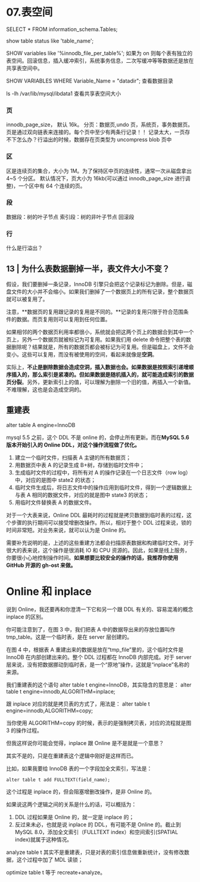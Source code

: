 # 07.表空间

SELECT \* FROM information_schema.Tables;

show table status like 'table_name';

SHOW variables like '%innodb_file_per_table%'; 如果为 on 则每个表有独立的表空间。回滚信息，插入缓冲索引，系统事务信息，二次写缓冲等等数据还是放在共享表空间中。

SHOW VARIABLES WHERE Variable_Name = "datadir"; 查看数据目录

ls -lh /var/lib/mysql/ibdata1 查看共享表空间大小

### 页

innodb_page_size， 默认 16k。
分页：数据页,undo 页，系统页，事务数据页。
页是通过双向链表来连接的。每个页中至少有两条行记录！！
记录太大，一页存不下怎么办？行溢出的时候，数据存在页类型为 uncompress blob 页中

### 区

区是连续页的集合，大小为 1M。为了保持区中页的连续性，通常一次从磁盘拿出 4~5 个分区。
默认情况下，页大小为 16kb(可以通过 innodb_page_size 进行调整)，一个区中有 64 个连续的页。

### 段

数据段：树的叶子节点
索引段：树的非叶子节点
回滚段

### 行

什么是行溢出？

## 13 | 为什么表数据删掉一半，表文件大小不变？

假设，我们要删掉一条记录，InnoDB 引擎只会把这个记录标记为删除。但是，磁盘文件的大小并不会缩小。如果我们删掉了一个数据页上的所有记录，整个数据页就可以被复用了。

注意，**数据页的复用跟记录的复用是不同的。**记录的复用只限于符合范围条件的数据。而页复用则可以复用到任何位置。

如果相邻的两个数据页利用率都很小，系统就会把这两个页上的数据合到其中一个页上，另外一个数据页就被标记为可复用。如果我们用 delete 命令把整个表的数据删除呢？结果就是，所有的数据页都会被标记为可复用。但是磁盘上，文件不会变小。这些可以复用，而没有被使用的空间，看起来就像是**空洞**。

实际上，**不止是删除数据会造成空洞，插入数据也会。**如果数据是按照索引递增顺序插入的，那么索引是紧凑的。但如果数据是随机插入的，就可能造成索引的**数据页分裂**。另外，更新索引上的值，可以理解为删除一个旧的值，再插入一个新值。不难理解，这也是会造成空洞的。

## 重建表

alter table A engine=InnoDB

mysql 5.5 之前，这个 DDL 不是 online 的，会停止所有更新。而在**MySQL 5.6 版本开始引入的 Online DDL，对这个操作流程做了优化。**

1.  建立一个临时文件，扫描表 A 主键的所有数据页；
2.  用数据页中表 A 的记录生成 B+树，存储到临时文件中；
3.  生成临时文件的过程中，将所有对 A 的操作记录在一个日志文件（row log）中，对应的是图中 state2 的状态；
4.  临时文件生成后，将日志文件中的操作应用到临时文件，得到一个逻辑数据上与表 A 相同的数据文件，对应的就是图中 state3 的状态；
5.  用临时文件替换表 A 的数据文件。

对于一个大表来说，Online DDL 最耗时的过程就是拷贝数据到临时表的过程，这个步骤的执行期间可以接受增删改操作。所以，相对于整个 DDL 过程来说，锁的时间非常短。对业务来说，就可以认为是 Online 的。

需要补充说明的是，上述的这些重建方法都会扫描原表数据和构建临时文件。对于很大的表来说，这个操作是很消耗 IO 和 CPU 资源的。因此，如果是线上服务，你要很小心地控制操作时间。**如果想要比较安全的操作的话，我推荐你使用 GitHub 开源的 gh-ost 来做。**

# Online 和 inplace

说到 Online，我还要再和你澄清一下它和另一个跟 DDL 有关的、容易混淆的概念 inplace 的区别。

你可能注意到了，在图 3 中，我们把表 A 中的数据导出来的存放位置叫作 tmp_table。这是一个临时表，是在 server 层创建的。

在图 4 中，根据表 A 重建出来的数据是放在“tmp_file”里的，这个临时文件是 InnoDB 在内部创建出来的。整个 DDL 过程都在 InnoDB 内部完成。对于 server 层来说，没有把数据挪动到临时表，是一个“原地”操作，这就是“inplace”名称的来源。

我们重建表的这个语句 alter table t engine=InnoDB，其实隐含的意思是：
alter table t engine=innodb,ALGORITHM=inplace;

跟 inplace 对应的就是拷贝表的方式了，用法是：
alter table t engine=innodb,ALGORITHM=copy;

当你使用 ALGORITHM=copy 的时候，表示的是强制拷贝表，对应的流程就是图 3 的操作过程。

但我这样说你可能会觉得，inplace 跟 Online 是不是就是一个意思？

其实不是的，只是在重建表这个逻辑中刚好是这样而已。

比如，如果我要给 InnoDB 表的一个字段加全文索引，写法是：

    alter table t add FULLTEXT(field_name);

这个过程是 inplace 的，但会阻塞增删改操作，是非 Online 的。

如果说这两个逻辑之间的关系是什么的话，可以概括为：

1.  DDL 过程如果是 Online 的，就一定是 inplace 的；
2.  反过来未必，也就是说 inplace 的 DDL，有可能不是 Online 的。截止到 MySQL 8.0，添加全文索引（FULLTEXT index）和空间索引(SPATIAL index)就属于这种情况。

analyze table t 其实不是重建表，只是对表的索引信息做重新统计，没有修改数据，这个过程中加了 MDL 读锁；

optimize table t 等于 recreate+analyze。
